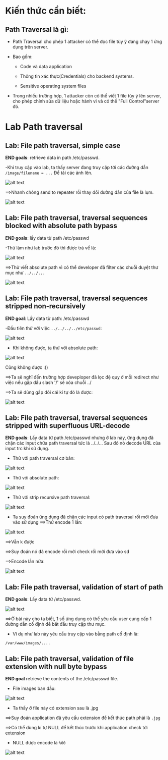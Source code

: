 # Kiến thức cần biết:

## Path Traversal là gì:

- Path Traversal cho phép 1 attacker có thể đọc file tùy ý đang chạy 1 ứng dụng trên server.

- Bao gồm:

    - Code và data application

    - Thông tin xác thực(Credentials) cho backend systems.

    - Sensitive operating system files

- Trong nhiều trường hợp, 1 attacker còn có thể viết 1 file tùy ý lên server, cho phép chỉnh sửa dữ liệu hoặc hành vi và có thể "Full Control"server đó.

# Lab Path traversal

## Lab: File path traversal, simple case

**END goals**: retrieve data in path /etc/passwd.

-Khi truy cập vào lab, ta thấy server đang truy cập tới các đường dẫn ```/image/filename = ...``` Để tải các ảnh lên.

![alt text](./img/lab1-1.png)

==>Nhanh chóng send to repeater rồi thay đổi đường dẫn của file là lụm.

![alt text](./img/lab1-2.png)


## Lab: File path traversal, traversal sequences blocked with absolute path bypass

**END goals**: lấy data từ path /etc/passwd

-Thử làm như lab trước đó thì được trả về là:

![alt text](./img/lab2-1.png)

==>Thử viết absolute path vì có thể developer đã filter các chuỗi duyệt thư mục như ```../../...```

![alt text](./img/lab2-2.png)


## Lab: File path traversal, traversal sequences stripped non-recursively

**END goal**: Lấy data từ path: /etc/passwd

-Đầu tiên thử với việc ```../../../../etc/passwd```:

![alt text](./img/lab3-1.png)

- Khi không được, ta thử với absolute path:

![alt text](./img/lab3-2.png)

Cũng không được :))

==>Ta sẽ nghĩ đến trường hợp deveploper đã lọc đệ quy ở mỗi redirect như việc nếu gặp dấu slash '/' sẽ xóa chuỗi ../

==>Ta sẽ dùng gấp đôi cái kí tự đó là được:

![alt text](./img/lab3-3.png)


## Lab: File path traversal, traversal sequences stripped with superfluous URL-decode

**END goals**: Lấy data từ path /etc/passwd nhưng ở lab này, ứng dụng đã chặn các input chứa path traversal tức là ../../... Sau đó nó decode URL của input trc khi sử dụng.

- Thử với path traversal cơ bản:

![alt text](./img/lab4-1.png)

- Thử với absolute path:

![alt text](./img/lab4-2.png)

- Thử với strip recursive path traversal:

![alt text](./img/lab4-3.png)

- Ta suy đoán ứng dụng đã chặn các input có path traversal rồi mới  đưa vào sử dụng ==>Thử encode 1 lần:

![alt text](./img/lab4-4.png)

==>Vẫn k được

==>Suy đoán nó đã encode rồi mới check rồi mới đưa vào sd

==>Encode lần nữa:

![alt text](./img/lab4-5.png)




## Lab: File path traversal, validation of start of path

**END goals**: Lấy data từ /etc/passwd.

![alt text](./img/lab5.png)

==>Ở bài này cho ta biết, 1 số ứng dụng có thể yêu cầu user cung cấp 1 đường dẫn cố định để bắt đầu truy cập thư mục.

- Ví dụ như lab này yêu cầu truy cập vào bằng path cố định là:

```/var/www/images/....```


## Lab: File path traversal, validation of file extension with null byte bypass

**END goal** retrieve the contents of the /etc/passwd file.

- File images ban đầu:

![alt text](./img/lab6-1.png)

- Ta thấy ở file này có extension sau là .jpg

==>Suy đoán application đã yêu cầu extension để kết thúc path phải là ```.jpg```

==>Có thể dùng kí tự NULL để kết thúc trước khi application check tới extension 

  - NULL được encode là ```%00```

![alt text](./img/lab6-2.png)


